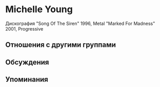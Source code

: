 # Michelle Young

Дискография
"Song Of The Siren" 1996, Metal
"Marked For Madness" 2001, Progressive

## Отношения с другими группами


## Обсуждения


## Упоминания

